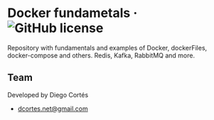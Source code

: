 # Docker fundametals &middot; ![GitHub license](https://img.shields.io/badge/license-MIT-blue.svg)

Repository with fundamentals and examples of Docker, dockerFiles, docker-compose and others. Redis, Kafka, RabbitMQ and more.

## Team

Developed by Diego Cortés

- dcortes.net@gmail.com

